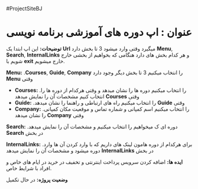 #ProjectSiteBJ
# عنوان : اپ دوره های آموزشی برنامه نویسی

**توضیحات:**
این اپ ابتدا یک **Url** میگیرد وقتی وارد میشود 3 تا بخش دارد **Menu**, **Search**, **InternalLinks** و هر کدام بخش های دارد هنگامی که بخواهیم از بخشی خارج شویم با **exit** خارج میشویم.

**Menu:** .**Courses**, **Guide**, **Company** را انتخاب میکنیم 3 تا بخش دیگر وجود دارد **Menu** وقتی
+ **Courses:** .را انتخاب میکنیم دوره ها را نشان میدهد و وقتی هرکدام از دوره ها را انتخاب کنیم مشخصات آن را نمایش میدهد **Courses** وقتی
+ **Guide:** .را انتخاب میکنیم راه های ارتباطی و راهنما را نشان میدهد **Guide** وقتی 
+ **Company:** .را انتخاب میکنیم اسم کمپانی و شماره تماس و موقعیت مکان کمپانی را نشان میدهد **Company** وقتی
    
**Search:** .دوره ای ک میخواهیم را انتخاب میکنیم و مشخصات آن را نمایش میدهد **Search** در بخش

**InternalLinks:** .برای هرکدام از دوره هامون لینک های داریم که با وارد کردن آن ها وارد دوره میشود و مشخصات آن را نمایش میدهد **InternalLinks** در بخش 


**ایده ها:**
اضافه کردن سرویس پرداخت اینترنتی و تخفیف در خرید در ایام های خاص و افراد با شرایط خاص.

**وضعیت پروژه:**
در حال تکمیل
